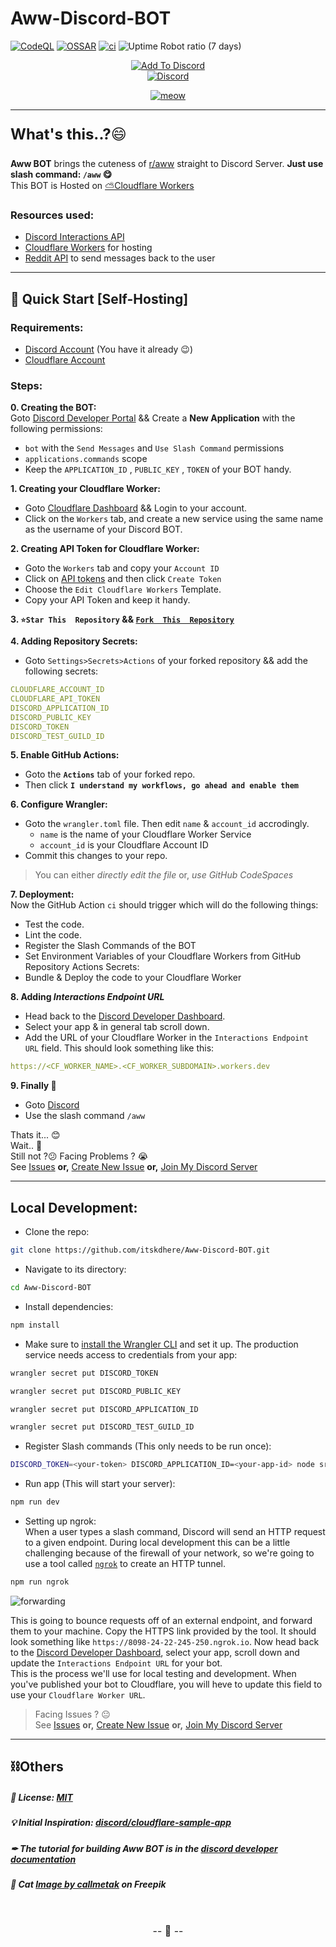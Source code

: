 # Aww-Discord-BOT

[![CodeQL](https://github.com/itskdhere/Aww-Discord-BOT/actions/workflows/codeql.yml/badge.svg)](https://github.com/itskdhere/Aww-Discord-BOT/actions/workflows/codeql.yml)
[![OSSAR](https://github.com/itskdhere/Aww-Discord-BOT/actions/workflows/ossar.yml/badge.svg)](https://github.com/itskdhere/Aww-Discord-BOT/actions/workflows/ossar.yml)
[![ci](https://github.com/itskdhere/Aww-Discord-BOT/actions/workflows/ci.yaml/badge.svg)](https://github.com/itskdhere/Aww-Discord-BOT/actions/workflows/ci.yaml)
![Uptime Robot ratio (7 days)](https://img.shields.io/uptimerobot/ratio/7/m793480164-7f48a4946f537990dd03a397?label=Bot%20Uptime)

<p align="center">
<a href="https://awwbot.pages.dev/invite" title="Add Bot To Your Discord Server">
<img alt="Add To Discord" src="https://img.shields.io/badge/Add%20BOT%20To%20Your%20Discord%20Server-EB459E?style=for-the-badge&logoColor=white&logo=discord">
</a><br>
<a href="https://awwbot.pages.dev/support" title="Join Support Server"><img alt="Discord" src="https://img.shields.io/discord/917792741054894131?color=%235865F2&label=Discord&logo=discord&logoColor=%23FFFFFF&style=for-the-badge"></a>
</p>
<p align="center">
<a href="https://awwbot.pages.dev" title="Visit WebSite">
<img src="https://awwbot.pages.dev/favicon.png" alt="meow"></a></p>

---

<font size='5px'>
<p>
<b>What's this..?</b>😄
</p>
</font>

**Aww BOT** brings the cuteness of [r/aww](https://www.reddit.com/r/aww/) straight to Discord Server. **Just use slash command: `/aww` 😋** <br>
This BOT is Hosted on [⛅Cloudflare Workers](https://workers.cloudflare.com/)


<!--
🌐[**Website**](https://awwbot.pages.dev/)
<font size='8px'>
<p style="border: #5865F2 2px solid">
<a href="https://awwbot.pages.dev/invite" style='text-decoration: none'>
<img width='20px' src='https://assets-global.website-files.com/6257adef93867e50d84d30e2/636e0a69f118df70ad7828d4_icon_clyde_blurple_RGB.svg'>
<b>Add BOT To Your Server</b>
</a>
</p>
<p style="border: #5865F2 2px solid">
<a href="#" style='text-decoration: none'>
<img width='17px' src='https://assets-global.website-files.com/6257adef93867e50d84d30e2/636e0a69f118df70ad7828d4_icon_clyde_blurple_RGB.svg'>
<b>Join Support Server</b>
</a>
</p>
</font> 
-->

### Resources used:
- [Discord Interactions API](https://discord.com/developers/docs/interactions/receiving-and-responding)
- [Cloudflare Workers](https://workers.cloudflare.com/) for hosting
- [Reddit API](https://www.reddit.com/dev/api/) to send messages back to the user
---


## 📡 Quick Start [Self-Hosting] 
### **Requirements:**
 - [Discord Account](https://discord.com/) (You have it already 😉)
 - [Cloudflare Account](https://www.cloudflare.com/)

### **Steps:**
**0. Creating the BOT:** <br>
Goto [Discord Developer Portal](https://discord.com/developers/applications) && Create a **New Application** with the following permissions:
- `bot` with the `Send Messages` and `Use Slash Command` permissions
- `applications.commands` scope
- Keep the `APPLICATION_ID` , `PUBLIC_KEY` , `TOKEN` of your BOT handy.

**1. Creating your Cloudflare Worker:** <br>
- Goto [Cloudflare Dashboard](https://dash.cloudflare.com/) && Login to your account. <br>
- Click on the `Workers` tab, and create a new service using the same name as the username of your Discord BOT.

**2. Creating API Token for Cloudflare Worker:**
- Goto the `Workers` tab and copy your `Account ID`
- Click on [API tokens](https://dash.cloudflare.com/profile/api-tokens) and then click `Create Token`
- Choose the `Edit Cloudflare Workers` Template.
- Copy your API Token and keep it handy.


**3. `⭐Star This  Repository` && [`Fork  This  Repository`](https://github.com/itskdhere/Aww-Discord-BOT/fork)** <br>

**4. Adding Repository Secrets:**
- Goto `Settings>Secrets>Actions` of your forked  repository && add the following secrets:
```yaml
CLOUDFLARE_ACCOUNT_ID
CLOUDFLARE_API_TOKEN
DISCORD_APPLICATION_ID
DISCORD_PUBLIC_KEY
DISCORD_TOKEN
DISCORD_TEST_GUILD_ID
```

**5. Enable GitHub Actions:** <br>
- Goto the **`Actions`** tab of your forked repo.
- Then click **`I understand my workflows, go ahead and enable them`**

**6. Configure Wrangler:** <br>
- Goto the `wrangler.toml` file. Then edit `name` & `account_id` accrodingly.
   - `name` is the name of your Cloudflare Worker Service
   - `account_id` is your Cloudflare Account ID
- Commit this changes to your repo. 
> You can either *directly edit the file* or, *use GitHub CodeSpaces*

**7. Deployment:** <br>
Now the GitHub Action `ci` should trigger  which will do the following things:
- Test the code.
- Lint the code.
- Register the Slash Commands of the BOT
- Set Environment Variables of your Cloudflare Workers from GitHub Repository Actions Secrets:
- Bundle & Deploy the code to your Cloudflare Worker

**8. Adding *Interactions Endpoint URL***
- Head back to the [Discord Developer Dashboard](https://discord.com/developers/applications).
- Select your app & in general tab scroll down.
- Add the URL of your Cloudflare Worker in the `Interactions Endpoint URL` field. This should look something like this:
```yml
https://<CF_WORKER_NAME>.<CF_WORKER_SUBDOMAIN>.workers.dev
```

**9. Finally 🎉**
- Goto [Discord](https://discord.com/app)
- Use the slash command `/aww`

Thats it... 😊<br>
Wait.. 🤨 <br>
Still not ?😕 Facing Problems ? 😭<br>
See [Issues](https://github.com/itskdhere/Aww-Discord-BOT/issues) **or,** [Create New Issue](https://github.com/itskdhere/Aww-Discord-BOT/issues/new) **or,** [Join My Discord Server](https://awwbot.pages.dev/support)


---
## Local Development:
- Clone the repo:
```bash
git clone https://github.com/itskdhere/Aww-Discord-BOT.git
```

- Navigate to its directory:
```bash
cd Aww-Discord-BOT
```

- Install dependencies:
```bash
npm install
```

- Make sure to [install the Wrangler CLI](https://developers.cloudflare.com/workers/cli-wrangler/install-update/) and set it up. The production service needs access to credentials from your app:

```bash
wrangler secret put DISCORD_TOKEN
```
```bash
wrangler secret put DISCORD_PUBLIC_KEY
```
```bash
wrangler secret put DISCORD_APPLICATION_ID
```
```bash
wrangler secret put DISCORD_TEST_GUILD_ID
```

- Register Slash commands (This only needs to be run once):
```bash
DISCORD_TOKEN=<your-token> DISCORD_APPLICATION_ID=<your-app-id> node src/register.js
```

- Run app (This will start your server):
```bash
npm run dev
```

- Setting up ngrok: <br>
When a user types a slash command, Discord will send an HTTP request to a given endpoint. During local development this can be a little challenging because of the firewall of your network, so we're going to use a tool called [`ngrok`](https://ngrok.com/) to create an HTTP tunnel.
```bash
npm run ngrok
```

![forwarding](https://user-images.githubusercontent.com/534619/157511497-19c8cef7-c349-40ec-a9d3-4bc0147909b0.png)

This is going to bounce requests off of an external endpoint, and forward them to your machine. Copy the HTTPS link provided by the tool. It should look something like `https://8098-24-22-245-250.ngrok.io`. Now head back to the [Discord Developer Dashboard](https://discord.com/developers/applications), select your app, scroll down and update the `Interactions Endpoint URL` for your bot. <br>
This is the process we'll use for local testing and development. When you've published your bot to Cloudflare, you will heve to update this field to use your `Cloudflare Worker URL`.

> Facing Issues ? 😐<br>
See [Issues](https://github.com/itskdhere/Aww-Discord-BOT/issues) **or,** [Create New Issue](https://github.com/itskdhere/Aww-Discord-BOT/issues/new) **or,** [Join My Discord Server](https://awwbot.pages.dev/support)


---

## ⛓Others
##### 📝 License: [MIT](https://github.com/itskdhere/Aww-Discord-BOT/blob/main/LICENSE)
##### 💡 Initial Inspiration:  [discord/cloudflare-sample-app](https://github.com/discord/cloudflare-sample-app)
##### ✒ The tutorial for building Aww BOT is in the [discord developer documentation](https://discord.com/developers/docs/tutorials/hosting-on-cloudflare-workers)
##### 🎨 Cat <a href="https://www.freepik.com/free-vector/set-vector-cute-cartoonish-cats-isolated-white-background_26373379.htm#query=cat%20svg&position=6&from_view=search&track=sph">Image by callmetak</a> on Freepik

<br>
<font size='3px'>
<p align='center'>
-- 🙂 --
</p>
</font>
